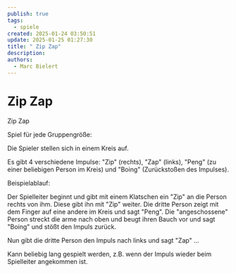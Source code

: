```yaml
---
publish: true
tags:
  - spiele
created: 2025-01-24 03:50:51
update: 2025-01-25 01:27:30
title: " Zip Zap"
description: 
authors:
  - Marc Bielert
---
```


#  Zip Zap

Zip Zap

Spiel für jede Gruppengröße:

Die Spieler stellen sich in einem Kreis auf.

Es gibt 4 verschiedene Impulse: "Zip" (rechts), "Zap" (links), "Peng" (zu einer beliebigen Person im Kreis) und "Boing" (Zurückstoßen des Impulses).

Beispielablauf:

Der Spielleiter beginnt und gibt mit einem Klatschen ein "Zip" an die Person rechts von ihm. Diese gibt ihn mit "Zip" weiter. Die dritte Person zeigt mit dem Finger auf eine andere im Kreis und sagt "Peng". Die "angeschossene" Person streckt die arme nach oben und beugt ihren Bauch vor und sagt "Boing" und stößt den Impuls zurück.

Nun gibt die dritte Person den Impuls nach links und sagt "Zap" …

Kann beliebig lang gespielt werden, z.B. wenn der Impuls wieder beim Spielleiter angekommen ist.


